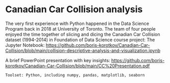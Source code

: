 # Canadian Car Collision analysis

 The very first experience with Python happened in the Data Science Program back in 2018 at University of Toronto.  The team of four people enjoyed the time together of slicing and dicing the Canadian Car Collision dataset (1994-2014) in Foundation of Data Science course project:
   The Jupyter Notebook: https://github.com/boris-korotkov/Canadian-Car-Collision/blob/main/collision-descriptive-analysis-and-visualization.ipynb

   A brief  PowerPoint presentation with key insights: https://github.com/boris-korotkov/Canadian-Car-Collision/blob/main/CC%20Presentation.pdf

   `Toolset: Python, including numpy, pandas, matplotlib, seaborn`

